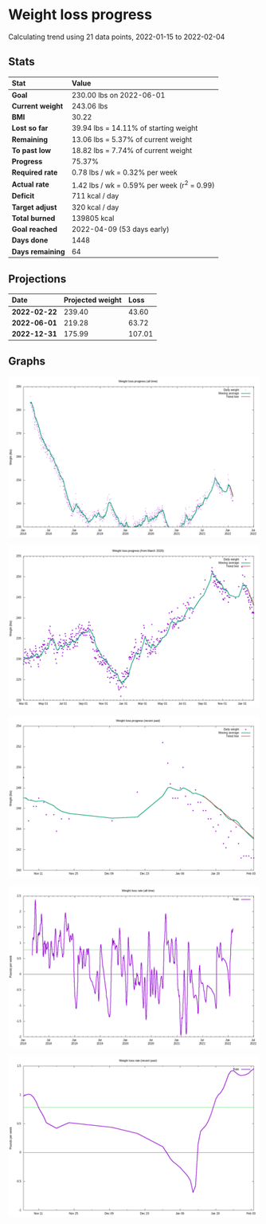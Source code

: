 # Weight loss progress

Calculating trend using 21 data points, 2022-01-15 to 2022-02-04

## Stats

Stat|Value
:-|:-
**Goal**|230.00 lbs on 2022-06-01
**Current weight**|243.06 lbs
**BMI**|30.22
**Lost so far**|39.94 lbs = 14.11% of starting weight
**Remaining**|13.06 lbs =  5.37% of current  weight
**To past low**|18.82 lbs =  7.74% of current  weight
**Progress**|75.37%
**Required rate**|0.78 lbs / wk = 0.32% per week
**Actual rate**|1.42 lbs / wk = 0.59% per week  (r<sup>2</sup> = 0.99)
**Deficit**|711 kcal / day
**Target adjust**|320 kcal / day
**Total burned**|139805 kcal
**Goal reached**|2022-04-09 (53 days early)
**Days done**|1448
**Days remaining**|64

## Projections

Date|Projected weight|Loss
:-|:-|:-
**2022-02-22**|239.40|43.60
**2022-06-01**|219.28|63.72
**2022-12-31**|175.99|107.01

## Graphs

![](weight-graph-alltime.png)

![](weight-graph-covid.png)

![](weight-graph-recent.png)

![](rate-graph-alltime.png)

![](rate-graph-recent.png)
